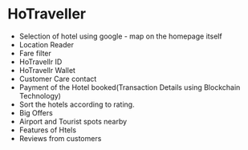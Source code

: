 # HoTraveller
  * Selection of hotel using google - map on the homepage itself
  * Location Reader
  * Fare filter
  * HoTravellr ID
  * HoTravellr Wallet
  * Customer Care contact
  * Payment of the Hotel booked(Transaction Details using Blockchain Technology)
  * Sort the hotels according to rating.
  * Big Offers
  * Airport and Tourist spots nearby
  * Features of Htels
  * Reviews from customers
